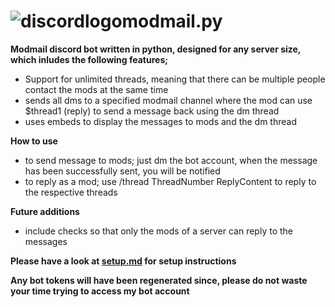 # ![discordlogo](https://img.icons8.com/fluent/56/000000/discord-new-logo.png)modmail.py

**Modmail discord bot written in python, designed for any server size, which inludes the following features;**
* Support for unlimited threads, meaning that there can be multiple people contact the mods at the same time
* sends all dms to a specified modmail channel where the mod can use $thread1 (reply) to send a message back using the dm thread
* uses embeds to display the messages to mods and the dm thread

**How to use**
* to send message to mods; just dm the bot account, when the message has been successfully sent, you will be notified
* to reply as a mod; use /thread ThreadNumber ReplyContent to reply to the respective threads 

**Future additions**
* include checks so that only the mods of a server can reply to the messages

**Please have a look at [setup.md](./setup.md) for setup instructions**

**Any bot tokens will have been regenerated since, please do not waste your time trying to access my bot account**
